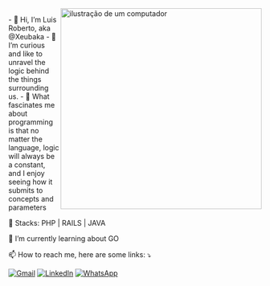 
<img src="https://raw.githubusercontent.com/MicaelliMedeiros/micaellimedeiros/master/image/computer-illustration.png" alt="ilustração de um computador" min-width="400px" max-width="400px" width="400px" align="right">

<p align="left"> 
  - 👋 Hi, I’m Luis Roberto, aka @Xeubaka
  - 👀 I’m curious and like to unravel the logic behind the things surrounding us.
  - 🤖 What fascinates me about programming is that no matter the language, logic will always be a constant, and I enjoy seeing how it submits to concepts and parameters
</p>

<p align="left">
  🦄 Stacks:  PHP | RAILS | JAVA
</p>

<p align="left">
  🌱 I’m currently learning about GO
</p>

<p align="left">
  📫 How to reach me, here are some links: ⤵️
</p>

<p align="left">
  <a href="#" title="Gmail">
  <img src="https://img.shields.io/badge/-Gmail-FF0000?style=flat-square&labelColor=FF0000&logo=gmail&logoColor=white&link=luis.silveirajr@gmail.com" alt="Gmail"/></a>
  <a href="#" title="LinkedIn">
  <img src="https://img.shields.io/badge/-Linkedin-0e76a8?style=flat-square&logo=Linkedin&logoColor=white&link=https://www.linkedin.com/in/luis-roberto-silveira-junior-0567a7a4/" alt="LinkedIn"/></a>
  <a href="#" title="WhatsApp">
  <img src="https://img.shields.io/badge/-WhatsApp-25d366?style=flat-square&labelColor=25d366&logo=whatsapp&logoColor=white&link=https://api.whatsapp.com/send?phone=48996529334" alt="WhatsApp"/></a>
</p>
